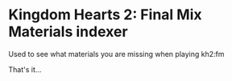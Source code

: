 # Kingdom Hearts 2: Final Mix Materials indexer

Used to see what materials you are missing when playing kh2:fm

That's it...